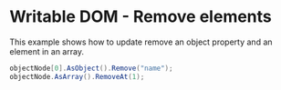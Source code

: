 # Writable DOM - Remove elements

This example shows how to update remove an object property and an element in an array.

```csharp
objectNode[0].AsObject().Remove("name");
objectNode.AsArray().RemoveAt(1);
```